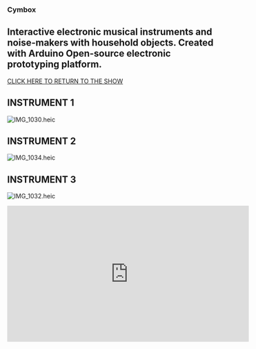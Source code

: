 ### Cymbox

## Interactive electronic musical instruments and noise-makers with household objects. Created with Arduino Open-source electronic prototyping platform.


[CLICK HERE TO RETURN TO THE SHOW](http://www.yourcarsextendedwarranty.com/)


## INSTRUMENT 1

![IMG_1030.heic]({{site.baseurl}}/IMG_1030.heic)


## INSTRUMENT 2

![IMG_1034.heic]({{site.baseurl}}/IMG_1034.heic)


## INSTRUMENT 3

![IMG_1032.heic]({{site.baseurl}}/IMG_1032.heic)




<iframe width="560" height="315" src="https://www.youtube.com/embed/_lwG59rswQo" title="YouTube video player" frameborder="0" allow="accelerometer; autoplay; clipboard-write; encrypted-media; gyroscope; picture-in-picture" allowfullscreen></iframe>


